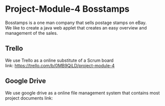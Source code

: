 # Project-Module-4 Bosstamps
Bosstamps is a one man company that sells postage stamps on eBay.  
We like to create a java web applet that creates an easy overview and management of the sales. 

## Trello
We use Trello as a online substitute of a Scrum board  
link: https://trello.com/b/0MB9QiLD/project-module-4

## Google Drive
We use google drive as a online file management system that contains most project documents
link:
